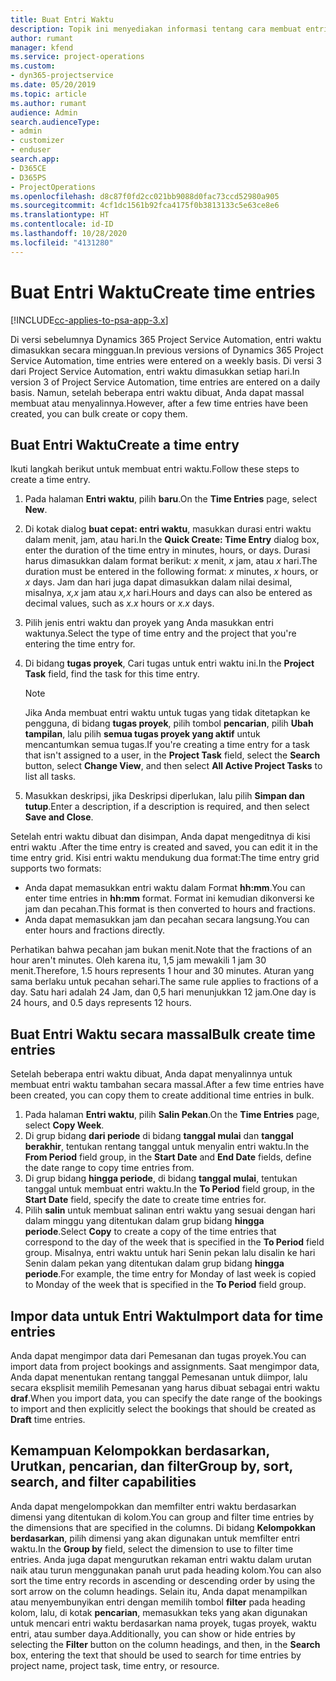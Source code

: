 ```yaml
---
title: Buat Entri Waktu
description: Topik ini menyediakan informasi tentang cara membuat entri waktu.
author: rumant
manager: kfend
ms.service: project-operations
ms.custom:
- dyn365-projectservice
ms.date: 05/20/2019
ms.topic: article
ms.author: rumant
audience: Admin
search.audienceType:
- admin
- customizer
- enduser
search.app:
- D365CE
- D365PS
- ProjectOperations
ms.openlocfilehash: d8c87f0fd2cc021bb9088d0fac73ccd52980a905
ms.sourcegitcommit: 4cf1dc1561b92fca4175f0b3813133c5e63ce8e6
ms.translationtype: HT
ms.contentlocale: id-ID
ms.lasthandoff: 10/28/2020
ms.locfileid: "4131280"
---
```

# <a name="create-time-entries"></a><span data-ttu-id="a2e03-103">Buat Entri Waktu</span><span class="sxs-lookup"><span data-stu-id="a2e03-103">Create time entries</span></span>

[!INCLUDE[cc-applies-to-psa-app-3.x](../includes/cc-applies-to-psa-app-3x.md)]

<span data-ttu-id="a2e03-104">Di versi sebelumnya Dynamics 365 Project Service Automation, entri waktu dimasukkan secara mingguan.</span><span class="sxs-lookup"><span data-stu-id="a2e03-104">In previous versions of Dynamics 365 Project Service Automation, time entries were entered on a weekly basis.</span></span> <span data-ttu-id="a2e03-105">Di versi 3 dari Project Service Automation, entri waktu dimasukkan setiap hari.</span><span class="sxs-lookup"><span data-stu-id="a2e03-105">In version 3 of Project Service Automation, time entries are entered on a daily basis.</span></span> <span data-ttu-id="a2e03-106">Namun, setelah beberapa entri waktu dibuat, Anda dapat massal membuat atau menyalinnya.</span><span class="sxs-lookup"><span data-stu-id="a2e03-106">However, after a few time entries have been created, you can bulk create or copy them.</span></span>

## <a name="create-a-time-entry"></a><span data-ttu-id="a2e03-107">Buat Entri Waktu</span><span class="sxs-lookup"><span data-stu-id="a2e03-107">Create a time entry</span></span>

<span data-ttu-id="a2e03-108">Ikuti langkah berikut untuk membuat entri waktu.</span><span class="sxs-lookup"><span data-stu-id="a2e03-108">Follow these steps to create a time entry.</span></span>

1. <span data-ttu-id="a2e03-109">Pada halaman **Entri waktu**, pilih **baru**.</span><span class="sxs-lookup"><span data-stu-id="a2e03-109">On the **Time Entries** page, select **New**.</span></span>
2. <span data-ttu-id="a2e03-110">Di kotak dialog **buat cepat: entri waktu**, masukkan durasi entri waktu dalam menit, jam, atau hari.</span><span class="sxs-lookup"><span data-stu-id="a2e03-110">In the **Quick Create: Time Entry** dialog box, enter the duration of the time entry in minutes, hours, or days.</span></span> <span data-ttu-id="a2e03-111">Durasi harus dimasukkan dalam format berikut: *x* menit, *x* jam, atau *x* hari.</span><span class="sxs-lookup"><span data-stu-id="a2e03-111">The duration must be entered in the following format: *x* minutes, *x* hours, or *x* days.</span></span> <span data-ttu-id="a2e03-112">Jam dan hari juga dapat dimasukkan dalam nilai desimal, misalnya, *x,x* jam atau *x,x* hari.</span><span class="sxs-lookup"><span data-stu-id="a2e03-112">Hours and days can also be entered as decimal values, such as *x.x* hours or *x.x* days.</span></span>
3. <span data-ttu-id="a2e03-113">Pilih jenis entri waktu dan proyek yang Anda masukkan entri waktunya.</span><span class="sxs-lookup"><span data-stu-id="a2e03-113">Select the type of time entry and the project that you're entering the time entry for.</span></span>
4. <span data-ttu-id="a2e03-114">Di bidang **tugas proyek**, Cari tugas untuk entri waktu ini.</span><span class="sxs-lookup"><span data-stu-id="a2e03-114">In the **Project Task** field, find the task for this time entry.</span></span>

    > [!NOTE]
    > <span data-ttu-id="a2e03-115">Jika Anda membuat entri waktu untuk tugas yang tidak ditetapkan ke pengguna, di bidang **tugas proyek**, pilih tombol **pencarian**, pilih **Ubah tampilan**, lalu pilih **semua tugas proyek yang aktif** untuk mencantumkan semua tugas.</span><span class="sxs-lookup"><span data-stu-id="a2e03-115">If you're creating a time entry for a task that isn't assigned to a user, in the **Project Task** field, select the **Search** button, select **Change View**, and then select **All Active Project Tasks** to list all tasks.</span></span>

5. <span data-ttu-id="a2e03-116">Masukkan deskripsi, jika Deskripsi diperlukan, lalu pilih **Simpan dan tutup**.</span><span class="sxs-lookup"><span data-stu-id="a2e03-116">Enter a description, if a description is required, and then select **Save and Close**.</span></span>

<span data-ttu-id="a2e03-117">Setelah entri waktu dibuat dan disimpan, Anda dapat mengeditnya di kisi entri waktu .</span><span class="sxs-lookup"><span data-stu-id="a2e03-117">After the time entry is created and saved, you can edit it in the time entry grid.</span></span> <span data-ttu-id="a2e03-118">Kisi entri waktu mendukung dua format:</span><span class="sxs-lookup"><span data-stu-id="a2e03-118">The time entry grid supports two formats:</span></span>

- <span data-ttu-id="a2e03-119">Anda dapat memasukkan entri waktu dalam Format **hh:mm**.</span><span class="sxs-lookup"><span data-stu-id="a2e03-119">You can enter time entries in **hh:mm** format.</span></span> <span data-ttu-id="a2e03-120">Format ini kemudian dikonversi ke jam dan pecahan.</span><span class="sxs-lookup"><span data-stu-id="a2e03-120">This format is then converted to hours and fractions.</span></span>
- <span data-ttu-id="a2e03-121">Anda dapat memasukkan jam dan pecahan secara langsung.</span><span class="sxs-lookup"><span data-stu-id="a2e03-121">You can enter hours and fractions directly.</span></span>

<span data-ttu-id="a2e03-122">Perhatikan bahwa pecahan jam bukan menit.</span><span class="sxs-lookup"><span data-stu-id="a2e03-122">Note that the fractions of an hour aren't minutes.</span></span> <span data-ttu-id="a2e03-123">Oleh karena itu, 1,5 jam mewakili 1 jam 30 menit.</span><span class="sxs-lookup"><span data-stu-id="a2e03-123">Therefore, 1.5 hours represents 1 hour and 30 minutes.</span></span> <span data-ttu-id="a2e03-124">Aturan yang sama berlaku untuk pecahan sehari.</span><span class="sxs-lookup"><span data-stu-id="a2e03-124">The same rule applies to fractions of a day.</span></span> <span data-ttu-id="a2e03-125">Satu hari adalah 24 Jam, dan 0,5 hari menunjukkan 12 jam.</span><span class="sxs-lookup"><span data-stu-id="a2e03-125">One day is 24 hours, and 0.5 days represents 12 hours.</span></span>

## <a name="bulk-create-time-entries"></a><span data-ttu-id="a2e03-126">Buat Entri Waktu secara massal</span><span class="sxs-lookup"><span data-stu-id="a2e03-126">Bulk create time entries</span></span>

<span data-ttu-id="a2e03-127">Setelah beberapa entri waktu dibuat, Anda dapat menyalinnya untuk membuat entri waktu tambahan secara massal.</span><span class="sxs-lookup"><span data-stu-id="a2e03-127">After a few time entries have been created, you can copy them to create additional time entries in bulk.</span></span>

1. <span data-ttu-id="a2e03-128">Pada halaman **Entri waktu**, pilih **Salin Pekan**.</span><span class="sxs-lookup"><span data-stu-id="a2e03-128">On the **Time Entries** page, select **Copy Week**.</span></span>
2. <span data-ttu-id="a2e03-129">Di grup bidang **dari periode** di bidang **tanggal mulai** dan **tanggal berakhir**, tentukan rentang tanggal untuk menyalin entri waktu.</span><span class="sxs-lookup"><span data-stu-id="a2e03-129">In the **From Period** field group, in the **Start Date** and **End Date** fields, define the date range to copy time entries from.</span></span>
3. <span data-ttu-id="a2e03-130">Di grup bidang **hingga periode**, di bidang **tanggal mulai**, tentukan tanggal untuk membuat entri waktu.</span><span class="sxs-lookup"><span data-stu-id="a2e03-130">In the **To Period** field group, in the **Start Date** field, specify the date to create time entries for.</span></span>
4. <span data-ttu-id="a2e03-131">Pilih **salin** untuk membuat salinan entri waktu yang sesuai dengan hari dalam minggu yang ditentukan dalam grup bidang **hingga periode**.</span><span class="sxs-lookup"><span data-stu-id="a2e03-131">Select **Copy** to create a copy of the time entries that correspond to the day of the week that is specified in the **To Period** field group.</span></span> <span data-ttu-id="a2e03-132">Misalnya, entri waktu untuk hari Senin pekan lalu disalin ke hari Senin dalam pekan yang ditentukan dalam grup bidang **hingga periode**.</span><span class="sxs-lookup"><span data-stu-id="a2e03-132">For example, the time entry for Monday of last week is copied to Monday of the week that is specified in the **To Period** field group.</span></span>

## <a name="import-data-for-time-entries"></a><span data-ttu-id="a2e03-133">Impor data untuk Entri Waktu</span><span class="sxs-lookup"><span data-stu-id="a2e03-133">Import data for time entries</span></span>

<span data-ttu-id="a2e03-134">Anda dapat mengimpor data dari Pemesanan dan tugas proyek.</span><span class="sxs-lookup"><span data-stu-id="a2e03-134">You can import data from project bookings and assignments.</span></span> <span data-ttu-id="a2e03-135">Saat mengimpor data, Anda dapat menentukan rentang tanggal Pemesanan untuk diimpor, lalu secara eksplisit memilih Pemesanan yang harus dibuat sebagai entri waktu **draf**.</span><span class="sxs-lookup"><span data-stu-id="a2e03-135">When you import data, you can specify the date range of the bookings to import and then explicitly select the bookings that should be created as **Draft** time entries.</span></span>

## <a name="group-by-sort-search-and-filter-capabilities"></a><span data-ttu-id="a2e03-136">Kemampuan Kelompokkan berdasarkan, Urutkan, pencarian, dan filter</span><span class="sxs-lookup"><span data-stu-id="a2e03-136">Group by, sort, search, and filter capabilities</span></span>

<span data-ttu-id="a2e03-137">Anda dapat mengelompokkan dan memfilter entri waktu berdasarkan dimensi yang ditentukan di kolom.</span><span class="sxs-lookup"><span data-stu-id="a2e03-137">You can group and filter time entries by the dimensions that are specified in the columns.</span></span> <span data-ttu-id="a2e03-138">Di bidang **Kelompokkan berdasarkan**, pilih dimensi yang akan digunakan untuk memfilter entri waktu.</span><span class="sxs-lookup"><span data-stu-id="a2e03-138">In the **Group by** field, select the dimension to use to filter time entries.</span></span> <span data-ttu-id="a2e03-139">Anda juga dapat mengurutkan rekaman entri waktu dalam urutan naik atau turun menggunakan panah urut pada heading kolom.</span><span class="sxs-lookup"><span data-stu-id="a2e03-139">You can also sort the time entry records in ascending or descending order by using the sort arrow on the column headings.</span></span> <span data-ttu-id="a2e03-140">Selain itu, Anda dapat menampilkan atau menyembunyikan entri dengan memilih tombol **filter** pada heading kolom, lalu, di kotak **pencarian**, memasukkan teks yang akan digunakan untuk mencari entri waktu berdasarkan nama proyek, tugas proyek, waktu entri, atau sumber daya.</span><span class="sxs-lookup"><span data-stu-id="a2e03-140">Additionally, you can show or hide entries by selecting the **Filter** button on the column headings, and then, in the **Search** box, entering the text that should be used to search for time entries by project name, project task, time entry, or resource.</span></span>
